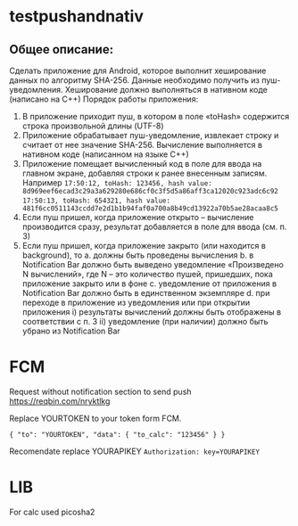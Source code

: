 # testpushandnativ

## Общее описание:
Cделать приложение для Android, которое выполнит хеширование данных по алгоритму SHA-256.
Данные необходимо получить из пуш-уведомления.
Хеширование должно выполняться в нативном коде (написано на С++)
Порядок работы приложения:
1. В приложение приходит пуш, в котором в поле «toHash» содержится строка произвольной длины (UTF-8)
2. Приложение обрабатывает пуш-уведомление, извлекает строку и считает от нее значение SHA-256. Вычисление выполняется в нативном коде (написанном на языке С++)
3. Приложение помещает вычисленный код в поле для ввода на главном экране, добавляя строки к  ранее внесенным записям. Например
`17:50:12, toHash: 123456, hash value: 8d969eef6ecad3c29a3a629280e686cf0c3f5d5a86aff3ca12020c923adc6c92`
`17:50:13, toHash: 654321, hash value: 481f6cc0511143ccdd7e2d1b1b94faf0a700a8b49cd13922a70b5ae28acaa8c5`
4. Если пуш пришел, когда приложение открыто – вычисление производится сразу, результат добавляется в поле для ввода (см. п. 3)
5. Если пуш пришел, когда приложение закрыто (или находится в background), то
a. должны быть проведены вычисления
b. в Notification Bar должно быть выведено уведомление «Произведено N вычислений», где N – это количество пушей, пришедших, пока приложение закрыто или в фоне
c. уведомление от приложения в Notification Bar должно быть в единственном экземпляре
d. при переходе в приложение из уведомления или при открытии приложения
i) результаты вычислений должны быть отображены в соответствии с п. 3
ii) уведомление (при наличии) должно быть убрано из Notification Bar

# FCM

Request without notification section to send push https://reqbin.com/nryktlkg

Replace YOURTOKEN to your token form FCM.

`{
  "to": "YOURTOKEN",
  "data": {
    "to_calc": "123456"
  }
}`

Recomendate replace YOURAPIKEY
`Authorization: key=YOURAPIKEY`

# LIB
For calc used picosha2
